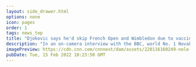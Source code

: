 ```yaml
---
layout: side_drawer.html
options: none
icon: pages
order: 1
tags: news_top
title: "Djokovic says he'd skip French Open and Wimbledon due to vaccine stance"
description: "In an on-camera interview with the BBC, world No. 1 Novak Djokovic said he is willing to skip playing in the French Open or Wimbledon because of his vaccination stance. "
imagePreview: https://cdn.cnn.com/cnnnext/dam/assets/220116160249-nole-djokovic-deportes-cnn-video-synd-2.jpg
pubDate: Tue, 15 Feb 2022 10:23:50 GMT
---
```

